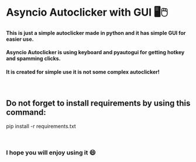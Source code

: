<h1>Asyncio Autoclicker with GUI 🖥️🖱️</h1>
<h4>This is just a simple autoclicker made in python and it has simple GUI for easier use.</h4>
<h4>Asyncio Autoclicker is using keyboard and pyautogui for getting hotkey and spamming clicks.</h4>
<h4>It is created for simple use it is not some complex autoclicker!</h4>
<br>
<h2>Do not forget to install requirements by using this command:</h2>
<p>pip install -r requirements.txt</p>
<br>
<h3>I hope you will enjoy using it 😄</h3>
